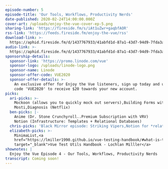 ```yaml
---
episode-number: 5
episode-title: 'Our Tools, Workflows, Productivity Nerds'
date-published: 2020-02-24T14:00:00.000Z
cover-art: /uploads/enjoy-the-vue-cover-ep-5.png
sharing-link: 'https://fireside.fm/s/iAt1uZwr+gaqbfAOR'
rss-link: 'https://feeds.fireside.fm/enjoy-the-vue/rss'
download-link: >-
  https://aphid.fireside.fm/d/1437767933/41abfd1d-87a1-43d7-94d9-7fda3a5120e1/8e5ee736-c220-4510-ae72-599d1bcce8db.mp3
audio-link: >-
  https://aphid.fireside.fm/d/1437767933/41abfd1d-87a1-43d7-94d9-7fda3a5120e1/8e5ee736-c220-4510-ae72-599d1bcce8db.mp3
sponsorship-details:
  sponsor-link: 'https://promo.linode.com/vue'
  sponsor-logo: /uploads/linode-logo.png
  sponsor-name: Linode
  sponsor-offer-code: VUE2020
  sponsor-offer-details: >-
    An exclusive offer for Enjoy the Vue listeners, sign up today and use promo
    code 'VUE2020' to receive $20 towards your new account.
picks:
  ari-picks: >-
    Mockoon (allows you to quickly mock out servers),Building Forms with Marina
    Mosti,Diagnosis (Netflix)
  ben-picks: |-
    Anime (Dr. Stone Crunchyroll..Premium Subscription with VRV)
    Notion (Infrastructure: Templates + Relational Databases)
  chris-picks: 'Black Mirror episode: Striking Vipers,Notion for *relationships!*'
  elizabeth-picks: >-
    MinimaList,<a
    href="https://lmiller1990.github.io/vue-testing-handbook/#what-is-this-guide"
    target="_blank">Vue Test Utils Handbook - Lochlan Milller</a>
shownotes: |
  Enjoy the Vue Episode 4 - Our Tools, Workflows, Productivity Nerds
transcript: Coming soon!
---
```


